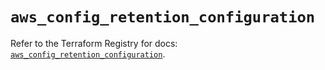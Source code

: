 # `aws_config_retention_configuration`

Refer to the Terraform Registry for docs: [`aws_config_retention_configuration`](https://registry.terraform.io/providers/hashicorp/aws/5.57.0/docs/resources/config_retention_configuration).
